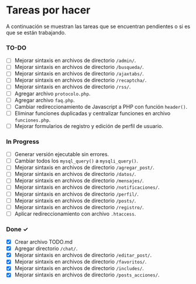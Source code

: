 # Tareas por hacer

A continuación se muestran las tareas que se encuentran pendientes o si es que se están trabajando.

### TO-DO

- [ ] Mejorar sintaxis en archivos de directorio `/admin/`.
- [ ] Mejorar sintaxis en archivos de directorio `/busqueda/`.
- [ ] Mejorar sintaxis en archivos de directorio `/ajaxtabs/`.
- [ ] Mejorar sintaxis en archivos de directorio `/recaptcha/`.
- [ ] Mejorar sintaxis en archivos de directorio `/rss/`.
- [ ] Agregar archivo `protocolo.php`.
- [ ] Agregar archivo `faq.php`.
- [ ] Cambiar redireccionamiento de Javascript a PHP con función `header()`.
- [ ] Eliminar funciones duplicadas y centralizar funciones en archivo `funciones.php`.
- [ ] Mejorar formularios de registro y edición de perfil de usuario.

### In Progress

- [ ] Generar versión ejecutable sin errores.
- [ ] Cambiar todos los `mysql_query()` a `mysqli_query()`.
- [ ] Mejorar sintaxis en archivos de directorio `/agregar_post/`.
- [ ] Mejorar sintaxis en archivos de directorio `/datos/`.
- [ ] Mejorar sintaxis en archivos de directorio `/mensajes/`.
- [ ] Mejorar sintaxis en archivos de directorio `/notificaciones/`.
- [ ] Mejorar sintaxis en archivos de directorio `/perfil/`.
- [ ] Mejorar sintaxis en archivos de directorio `/posts/`.
- [ ] Mejorar sintaxis en archivos de directorio `/registro/`.
- [ ] Aplicar redireccionamiento con archivo `.htaccess`.

### Done ✓

- [x] Crear archivo TODO.md
- [x] Agregar directorio `/chat/`.
- [x] Mejorar sintaxis en archivos de directorio `/editar_post/`.
- [x] Mejorar sintaxis en archivos de directorio `/favoritos/`.
- [x] Mejorar sintaxis en archivos de directorio `/includes/`.
- [x] Mejorar sintaxis en archivos de directorio `/posts_acciones/`.